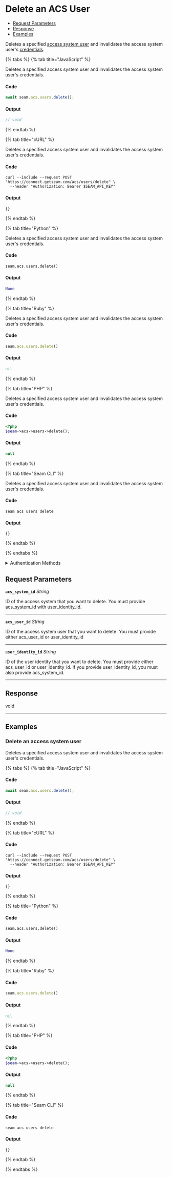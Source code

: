 # Delete an ACS User

- [Request Parameters](#request-parameters)
- [Response](#response)
- [Examples](#examples)

Deletes a specified [access system user](https://docs.seam.co/latest/capability-guides/access-systems/user-management) and invalidates the access system user's [credentials](../../../capability-guides/access-systems/managing-credentials.md).


{% tabs %}
{% tab title="JavaScript" %}

Deletes a specified access system user and invalidates the access system user's credentials.

#### Code

```javascript
await seam.acs.users.delete();
```

#### Output

```javascript
// void
```
{% endtab %}

{% tab title="cURL" %}

Deletes a specified access system user and invalidates the access system user's credentials.

#### Code

```curl
curl --include --request POST "https://connect.getseam.com/acs/users/delete" \
  --header "Authorization: Bearer $SEAM_API_KEY"
```

#### Output

```curl
{}
```
{% endtab %}

{% tab title="Python" %}

Deletes a specified access system user and invalidates the access system user's credentials.

#### Code

```python
seam.acs.users.delete()
```

#### Output

```python
None
```
{% endtab %}

{% tab title="Ruby" %}

Deletes a specified access system user and invalidates the access system user's credentials.

#### Code

```ruby
seam.acs.users.delete()
```

#### Output

```ruby
nil
```
{% endtab %}

{% tab title="PHP" %}

Deletes a specified access system user and invalidates the access system user's credentials.

#### Code

```php
<?php
$seam->acs->users->delete();
```

#### Output

```php
null
```
{% endtab %}

{% tab title="Seam CLI" %}

Deletes a specified access system user and invalidates the access system user's credentials.

#### Code

```seam_cli
seam acs users delete
```

#### Output

```seam_cli
{}
```
{% endtab %}

{% endtabs %}


<details>

<summary>Authentication Methods</summary>

- API key
- Personal access token
  <br>Must also include the `seam-workspace` header in the request.

To learn more, see [Authentication](https://docs.seam.co/latest/api/authentication).
</details>

## Request Parameters

**`acs_system_id`** *String*

ID of the access system that you want to delete. You must provide acs_system_id with user_identity_id.

---

**`acs_user_id`** *String*

ID of the access system user that you want to delete. You must provide either acs_user_id or user_identity_id

---

**`user_identity_id`** *String*

ID of the user identity that you want to delete. You must provide either acs_user_id or user_identity_id. If you provide user_identity_id, you must also provide acs_system_id.

---


## Response

void


---

## Examples


### Delete an access system user

Deletes a specified access system user and invalidates the access system user's credentials.

{% tabs %}
{% tab title="JavaScript" %}



#### Code

```javascript
await seam.acs.users.delete();
```

#### Output

```javascript
// void
```
{% endtab %}

{% tab title="cURL" %}



#### Code

```curl
curl --include --request POST "https://connect.getseam.com/acs/users/delete" \
  --header "Authorization: Bearer $SEAM_API_KEY"
```

#### Output

```curl
{}
```
{% endtab %}

{% tab title="Python" %}



#### Code

```python
seam.acs.users.delete()
```

#### Output

```python
None
```
{% endtab %}

{% tab title="Ruby" %}



#### Code

```ruby
seam.acs.users.delete()
```

#### Output

```ruby
nil
```
{% endtab %}

{% tab title="PHP" %}



#### Code

```php
<?php
$seam->acs->users->delete();
```

#### Output

```php
null
```
{% endtab %}

{% tab title="Seam CLI" %}



#### Code

```seam_cli
seam acs users delete
```

#### Output

```seam_cli
{}
```
{% endtab %}

{% endtabs %}
